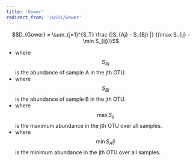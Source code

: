 ```yaml
---
title: 'Gower'
redirect_from: '/wiki/Gower'
---
```

$$D_{Gower} = \sum_{j=1}^{S_T} \frac {|S_{Aj} - S_{Bj} |} {(\max S_{ij} - \min S_{ij})}$$

-   where $$S_{Aj}$$ is the abundance of sample A in the jth OTU.
-   where $$S_{Bj}$$ is the abundance of sample B in the jth OTU.
-   where $$\max S_{ij}$$ is the maximum abundance in the jth OTU over all
    samples.
-   where $$\min S_A{ij}$$ is the minimum abundance in the jth OTU over
    all samples.

